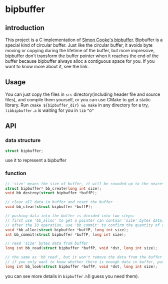 # bipbuffer

## introduction

This project is a C implementation of [Simon Cooke's bipbuffer](https://www.codeproject.com/Articles/3479/The-Bip-Buffer-The-Circular-Buffer-with-a-Twist). Bipbuffer is a special kind of circular buffer. Just like the circular buffer, it avoids byte moving or copying during the lifetime of the buffer, but more impressive, bipbuffer don't transform the buffer pointer when it reaches the end of the buffer because bipbuffer always alloc a contiguous space for you. If you want to know more about it, see the link.

## Usage

You can just copy the files in `src` directory(including header file and source files), and compile them yourself, or you can use CMake to get a static library. Run `cmake ${bipbuffer_dir} && make` in any directory for a try, `libbipbuffer.a` is waiting for you in `lib` ^o^

## API

### data structure
```c
struct bipbuffer;
```
use it to represent a bipbuffer

### function

```c
// 'size' means the size of buffer, it will be rounded up to the nearest 'n*pagesize'
struct bipbuffer* bb_create(long int size);
void bb_destroy(struct bipbuffer *buffP);

// clear all data in buffer and reset the buffer
void bb_clear(struct bipbuffer *buffP);

// pushing data into the buffer is divided into two steps:
// first use 'bb_alloc' to get a pointer can contain 'size' bytes data,
// after the IO operation, use 'bb_commit' to confirm the quantity of data you actual write in.
void *bb_alloc(struct bipbuffer *buffP, long int size);
int bb_commit(struct bipbuffer *buffP, long int size);

// read 'size' bytes data from buffer
long int bb_read(struct bipbuffer *buffP, void *dst, long int size);

// the same as 'bb_read', but it won't remove the data from the buffer
// if you only want to know whether there is enough data in buffer, pass a NULL to 'dst'
long int bb_look(struct bipbuffer *buffP, void *dst, long int size);
```

you can see more details in `bipbuffer.h`(I guess you need them).
